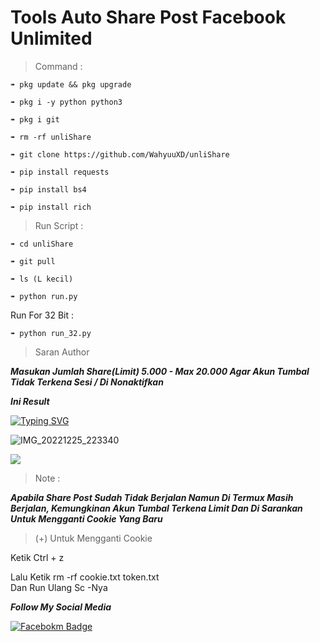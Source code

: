 
# Tools Auto Share Post Facebook Unlimited  

>Command :  

```➠ pkg update && pkg upgrade```  

```➠ pkg i -y python python3```  

```➠ pkg i git```  

```➠ rm -rf unliShare```  

```➠ git clone https://github.com/WahyuuXD/unliShare```  

```➠ pip install requests```  

```➠ pip install bs4```  

```➠ pip install rich```

>Run Script :      

```➠ cd unliShare```  

```➠ git pull```        

```➠ ls (L kecil)```       

```➠ python run.py```    

Run For 32 Bit :    

```➠ python run_32.py```  

  

>Saran Author   

***Masukan Jumlah Share(Limit) 5.000 - Max 20.000 Agar Akun Tumbal Tidak Terkena Sesi / Di Nonaktifkan***

>   

***Ini Result***

[![Typing SVG](https://readme-typing-svg.herokuapp.com?font=Koulen&size=25&duration=8000&color=light&center=true&vCenter=true&multiline=true&width=600&lines=Follow+And+Star+Coy😢)](https://git.io/typing-svg)

![IMG_20221225_223340](https://user-images.githubusercontent.com/121238904/209474432-5ca9e033-3eb9-4842-84fb-8d97257b6cd4.jpg)

<img src="https://gd-hbimg.huaban.com/6260d3a85707fc180552af37a11a57091016ec897fc319-byA0T0_fw658">

>Note :     

***Apabila Share Post Sudah Tidak Berjalan Namun Di Termux Masih Berjalan, Kemungkinan Akun Tumbal Terkena Limit Dan Di Sarankan Untuk Mengganti Cookie Yang Baru***

> (+) Untuk Mengganti Cookie

Ketik Ctrl + z 

Lalu Ketik rm -rf cookie.txt token.txt    
Dan Run Ulang Sc -Nya

***Follow My Social Media***   

[![Facebokm Badge](https://img.shields.io/badge/-WahyuXD-white?style=flat&logo=Facebook&.logoColor=blue&link=https://www.facebook.com/Wahyu.eXDi/)](https://www.facebook.com/Wahyu.eXDi)
